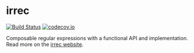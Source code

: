 # irrec

[![Build Status](https://travis-ci.org/ceedubs/irrec.svg?branch=master)](https://travis-ci.org/ceedubs/irrec/branches)
[![codecov.io](http://codecov.io/github/ceedubs/irrec/coverage.svg?branch=master)](http://codecov.io/github/ceedubs/irrec?branch=master)

Composable regular expressions with a functional API and implementation. Read more on the [irrec website].

[irrec website]: https://ceedubs.github.io/irrec

